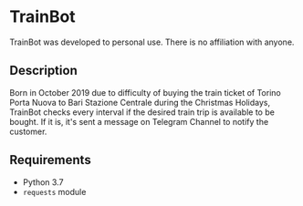 # TrainBot
TrainBot was developed to personal use. There is no affiliation with anyone.

## Description
Born in October 2019 due to difficulty of buying the train ticket of Torino Porta Nuova to Bari Stazione Centrale during the Christmas Holidays, TrainBot checks every interval if the desired train trip is available to be bought. If it is, it's sent a message on Telegram Channel to notify the customer.

## Requirements
- Python 3.7
- `requests` module
